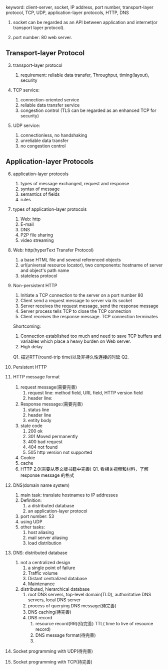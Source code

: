 keyword: client-server, socket, IP address, port number, transport-layer protocol, TCP, UDP, application-layer protocols, HTTP, DNS

1. socket can be regarded as an API between application and internet(or transport layer protocol).

2. port number: 80 web server.

## Transport-layer Protocol

3. transport-layer protocol
    1. requirement: reliable data transfer, Throughput, timing(layout), security

4. TCP service:
    1.  connection-oriented service
    2.  reliable data transfer service
    3. congestion control
(TLS can be regarded as an enhanced TCP for security)

5. UDP service:
    1. connectionless, no handshaking
    2. unreliable data transfer
    3. no congestion control

## Application-layer Protocols

6. application-layer protocols
    1. types of message exchanged, request and response
    2. syntax of message
    3. semantics of fields
    4. rules

7. types of application-layer protocols
    1. Web: http
    2. E-mail
    3. DNS
    4. P2P file sharing
    5. video streaming

8. Web: http(hyperText Transfer Protocol)
    1. a base HTML file and several referenced objects
    2. url(universal resource locator), two components: hostname of server and object's path name
    3. stateless protocol

9. Non-persistent HTTP
    1. Initiate a TCP connection to the server on a port number 80
    2. Client send a request message to server via its socket
    3. Server receives the request message, send the response message
    4. Server process tells TCP to close the TCP connection 
    5. Client receives the response message. TCP connection terminates

    Shortcoming:
    1. Connection established too much and need to save TCP buffers and variables which place a heavy burden on Web server.
    2. High delay 

    Q1. 描述RTT(round-trip time)以及非持久性连接的时延
    Q2. 
10. Persistent HTTP

11. HTTP message format
    1. request message(需要完善)
        1. request line: method field, URL field, HTTP version field
        2. header line: 
    2. Response message:(需要完善)
        1. status line
        2. header line
        3. entity body
    3. state code
        1. 200 ok
        2. 301 Moved permanently
        3. 400 bad request
        4. 404 not found
        5. 505 http version not supported
    4. Cookie 
    5. cache
    6. HTTP 2.0(需要从英文版书籍中完善)
Q1. 看相关视频和材料，了解response message 的格式
12. DNS(domain name system)
    1. main task: translate hostnames to IP addresses
    2. Definition: 
        1. a distributed database
        2. an application-layer protocol
    3. port number: 53
    4. using UDP 
    5. other tasks: 
        1. host aliasing
        2. mail server aliasing
        3. load distribution

13. DNS: distributed database
    1. not a centralized design
        1. a single point of failure
        2. Traffic volume
        3. Distant centralized database
        4. Maintenance
    2. distributed, hierarchical database
        1. root DNS servers, top-level domain(TLD), authoritative DNS servers, local DNS server
        2. process of querying DNS message(待完善)
        3. DNS caching(待完善)
        4. DNS record
            1. resource record(RR)(待完善)
                TTL( time to live of resource record)
            2. DNS message format(待完善)
            3. 
    
14. Socket programming with UDP(待完善)
15. Socket programming with TCP(待完善)
